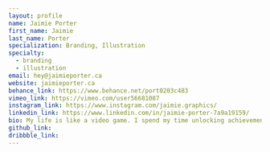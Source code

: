 ```yaml
---
layout: profile
name: Jaimie Porter
first_name: Jaimie
last_name: Porter
specialization: Branding, Illustration
specialty:
  - branding
  - illustration
email: hey@jaimieporter.ca
website: jaimieporter.ca
behance_link: https://www.behance.net/port0203c483
vimeo_link: https://vimeo.com/user56681087
instagram_link: https://www.instagram.com/jaimie.graphics/
linkedin_link: https://www.linkedin.com/in/jaimie-porter-7a9a19159/
bio: My life is like a video game. I spend my time unlocking achievements, improving my skills, accepting challenges and out doing my opponents.
github_link:
dribbble_link:
---
```


